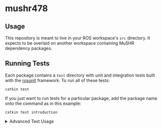 # mushr478

## Usage

This repository is meant to live in your ROS workspace's `src` directory. It expects to be overlaid on another workspace containing MuSHR dependency packages.

## Running Tests

Each package contains a `test` directory with unit and integration tests built with the [rosunit](https://wiki.ros.org/rosunit) framework. To run all of these tests:

    catkin test

If you just want to run tests for a particular package, add the package name onto the command as in this example:

    catkin test introduction

<details>
<summary>Advanced Test Usage</summary>

`catkin test` provides a summary view of all test results. You may need to see more detailed logs if you are, for instance, diagnosing why test isn't being run. To run tests for a package and see more log output:

    roscd introduction; catkin run_tests --no-deps --this

It is possible to run tests by individual file. The command differs by the types of tests; for tests that use ROS (they start a node, usually to publish or subscribe to topics from the code under test), use `rostest` to run the launch file for the test:

    rostest introduction pose_listener.test --text

For plain Python unit tests, simply run the file:

    python3 $(rospack find introduction)/test/norms.py

</details>

